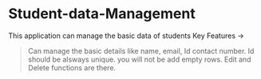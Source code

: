 # Student-data-Management
This application can manage the basic data of students
Key Features ->

> Can manage the basic details like name, email, Id contact number.
> Id should be alsways unique.
> you will not be add empty rows.
> Edit and Delete functions are there.
